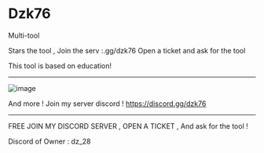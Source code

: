 # Dzk76
Multi-tool

Stars the tool , Join the serv :.gg/dzk76  Open a ticket and ask for the tool


This tool is based on education! 

___________________________________________________________________________________________________________________
![image](https://github.com/user-attachments/assets/883fb37c-da70-469c-bfc2-e6558fb18237)



And more ! Join my server discord !
https://discord.gg/dzk76










_________________________________________________________________________________________________________________

FREE JOIN MY DISCORD SERVER , OPEN A TICKET , And ask for the tool !


Discord of Owner : dz_28
